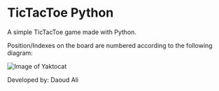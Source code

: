 # TicTacToe Python
 
A simple TicTacToe game made with Python. 

Position/Indexes on the board are numbered according to the following diagram: 

![Image of Yaktocat](https://innerpiecesgallery.com/wp-content/uploads/Tic-Tac-Toe-Grid-Numbers.jpg)
 
 
Developed by: Daoud Ali
